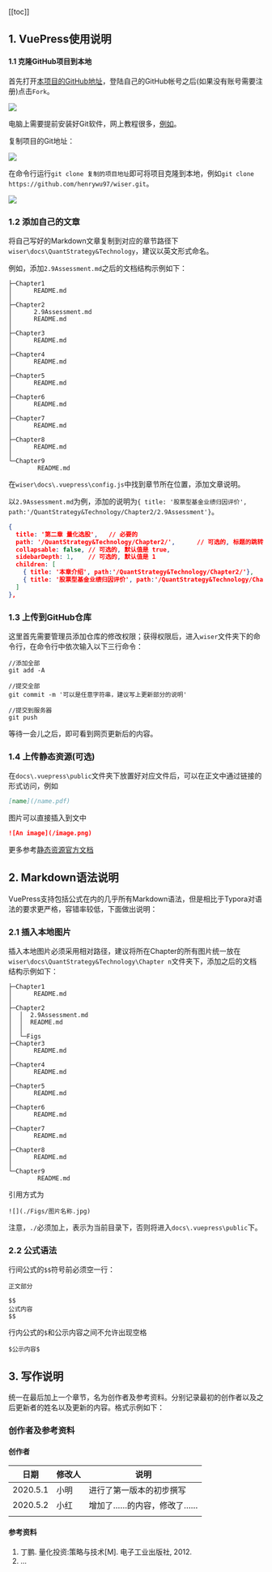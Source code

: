 

[[toc]]

## 1. VuePress使用说明

#### 1.1 克隆GitHub项目到本地

首先打开[本项目的GitHub地址](https://github.com/henrywu97/wiser)，登陆自己的GitHub帐号之后(如果没有账号需要注册)点击`Fork`。

![](https://cdn.jsdelivr.net/gh/henrywu97/FigBed@master/Figs/20210414103524.png)

电脑上需要提前安装好Git软件，网上教程很多，[例如](https://blog.csdn.net/weixin_46069582/article/details/114403122)。

复制项目的Git地址：

![](https://cdn.jsdelivr.net/gh/henrywu97/FigBed@master/Figs/20210414103536.gif)

在命令行运行`git clone 复制的项目地址`即可将项目克隆到本地，例如`git clone https://github.com/henrywu97/wiser.git`。

![](https://cdn.jsdelivr.net/gh/henrywu97/FigBed@master/Figs/20210414103552.gif)

### 1.2 添加自己的文章

将自己写好的Markdown文章复制到对应的章节路径下`wiser\docs\QuantStrategy&Technology`，建议以英文形式命名。

例如，添加`2.9Assessment.md`之后的文档结构示例如下：

```
├─Chapter1
│      README.md
│      
├─Chapter2
│      2.9Assessment.md
│      README.md
│      
├─Chapter3
│      README.md
│      
├─Chapter4
│      README.md
│      
├─Chapter5
│      README.md
│      
├─Chapter6
│      README.md
│      
├─Chapter7
│      README.md
│      
├─Chapter8
│      README.md
│      
└─Chapter9
        README.md
```

在`wiser\docs\.vuepress\config.js`中找到章节所在位置，添加文章说明。

以`2.9Assessment.md`为例，添加的说明为`{ title: '股票型基金业绩归因评价', path:'/QuantStrategy&Technology/Chapter2/2.9Assessment'}`。

```json
{
  title: '第二章 量化选股',   // 必要的
  path: '/QuantStrategy&Technology/Chapter2/',      // 可选的, 标题的跳转链接，应为绝对路径且必须存在
  collapsable: false, // 可选的, 默认值是 true,
  sidebarDepth: 1,    // 可选的, 默认值是 1
  children: [
    { title: '本章介绍', path:'/QuantStrategy&Technology/Chapter2/'},
    { title: '股票型基金业绩归因评价', path:'/QuantStrategy&Technology/Chapter2/2.9Assessment'}
  ]
},
```

### 1.3 上传到GitHub仓库

这里首先需要管理员添加仓库的修改权限；获得权限后，进入`wiser`文件夹下的命令行，在命令行中依次输入以下三行命令：

```shell
//添加全部
git add -A

//提交全部
git commit -m '可以是任意字符串，建议写上更新部分的说明'

//提交到服务器
git push
```

等待一会儿之后，即可看到网页更新后的内容。

### 1.4 上传静态资源(可选)

在`docs\.vuepress\public`文件夹下放置好对应文件后，可以在正文中通过链接的形式访问，例如

```markdown
[name](/name.pdf)
```

图片可以直接插入到文中

```markdown
![An image](/image.png)
```

更多参考[静态资源官方文档](https://vuepress.vuejs.org/zh/guide/assets.html#%E7%9B%B8%E5%AF%B9%E8%B7%AF%E5%BE%84)

## 2. Markdown语法说明

VuePress支持包括公式在内的几乎所有Markdown语法，但是相比于Typora对语法的要求更严格，容错率较低，下面做出说明：

### 2.1 插入本地图片

插入本地图片必须采用相对路径，建议将所在Chapter的所有图片统一放在`wiser\docs\QuantStrategy&Technology\Chapter n`文件夹下，添加之后的文档结构示例如下：

```
├─Chapter1
│      README.md
│      
├─Chapter2
│  │  2.9Assessment.md
│  │  README.md
│  │  
│  └─Figs
├─Chapter3
│      README.md
│      
├─Chapter4
│      README.md
│      
├─Chapter5
│      README.md
│      
├─Chapter6
│      README.md
│      
├─Chapter7
│      README.md
│      
├─Chapter8
│      README.md
│      
└─Chapter9
        README.md
```

引用方式为

```
![](./Figs/图片名称.jpg)
```

注意，`./`必须加上，表示为当前目录下，否则将进入`docs\.vuepress\public`下。

### 2.2 公式语法

行间公式的`$$`符号前必须空一行：

```
正文部分

$$
公式内容
$$
```

行内公式的`$`和公示内容之间不允许出现空格

```
$公示内容$
```

## 3. 写作说明

统一在最后加上一个章节，名为创作者及参考资料。分别记录最初的创作者以及之后更新者的姓名以及更新的内容。格式示例如下：

### 创作者及参考资料

#### 创作者

| 日期     | 修改人 | 说明                     |
| -------- | ------ | ------------------------ |
| 2020.5.1 | 小明   | 进行了第一版本的初步撰写 |
| 2020.5.2 | 小红   | 增加了……的内容，修改了…… |
|          |        |                          |

#### 参考资料

1. 丁鹏. 量化投资:策略与技术[M]. 电子工业出版社, 2012.
2. ...
